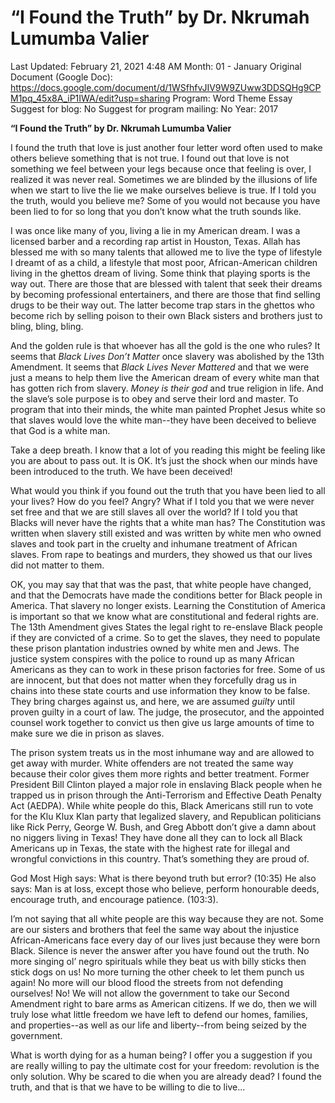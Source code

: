 # “I Found the Truth” by Dr. Nkrumah Lumumba Valier

Last Updated: February 21, 2021 4:48 AM
Month: 01 - January
Original Document (Google Doc): https://docs.google.com/document/d/1WSfhfvJIV9W9ZUww3DDSQHg9CPM1pq_45x8A_iP1IWA/edit?usp=sharing
Program: Word Theme Essay
Suggest for blog: No
Suggest for program mailing: No
Year: 2017

**“I Found the Truth” by Dr. Nkrumah Lumumba Valier**

I found the truth that love is just another four letter word often used to make others believe something that is not true. I found out that love is not something we feel between your legs because once that feeling is over, I realized it was never real. Sometimes we are blinded by the illusions of life when we start to live the lie we make ourselves believe is true. If I told you the truth, would you believe me? Some of you would not because you have been lied to for so long that you don’t know what the truth sounds like.

I was once like many of you, living a lie in my American dream. I was a licensed barber and a recording rap artist in Houston, Texas. Allah has blessed me with so many talents that allowed me to live the type of lifestyle I dreamt of as a child, a lifestyle that most poor, African-American children living in the ghettos dream of living. Some think that playing sports is the way out. There are those that are blessed with talent that seek their dreams by becoming professional entertainers, and there are those that find selling drugs to be their way out. The latter become trap stars in the ghettos who become rich by selling poison to their own Black sisters and brothers just to bling, bling, bling.

And the golden rule is that whoever has all the gold is the one who rules? It seems that *Black Lives Don’t Matter* once slavery was abolished by the 13th Amendment. It seems that *Black Lives Never Mattered* and that we were just a means to help them live the American dream of every white man that has gotten rich from slavery. *Money is their god* and true religion in life. And the slave’s sole purpose is to obey and serve their lord and master. To program that into their minds, the white man painted Prophet Jesus white so that slaves would love the white man--they have been deceived to believe that God is a white man.

Take a deep breath. I know that a lot of you reading this might be feeling like you are about to pass out. It is OK. It’s just the shock when our minds have been introduced to the truth. We have been deceived!

What would you think if you found out the truth that you have been lied to all your lives? How do you feel? Angry? What if I told you that we were never set free and that we are still slaves all over the world? If I told you that Blacks will never have the rights that a white man has? The Constitution was written when slavery still existed and was written by white men who owned slaves and took part in the cruelty and inhumane treatment of African slaves. From rape to beatings and murders, they showed us that our lives did not matter to them.

OK, you may say that that was the past, that white people have changed, and that the Democrats have made the conditions better for Black people in America. That slavery no longer exists. Learning the Constitution of America is important so that we know what are constitutional and federal rights are. The 13th Amendment gives States the legal right to re-enslave Black people if they are convicted of a crime. So to get the slaves, they need to populate these prison plantation industries owned by white men and Jews. The justice system conspires with the police to round up as many African Americans as they can to work in these prison factories for free. Some of us are innocent, but that does not matter when they forcefully drag us in chains into these state courts and use information they know to be false. They bring charges against us, and here, we are assumed *guilty* until proven guilty in a court of law. The judge, the prosecutor, and the appointed counsel work together to convict us then give us large amounts of time to make sure we die in prison as slaves.

The prison system treats us in the most inhumane way and are allowed to get away with murder. White offenders are not treated the same way because their color gives them more rights and better treatment. Former President Bill Clinton played a major role in enslaving Black people when he trapped us in prison through the Anti-Terrorism and Effective Death Penalty Act (AEDPA). While white people do this, Black Americans still run to vote for the Klu Klux Klan party that legalized slavery, and Republican politicians like Rick Perry, George W. Bush, and Greg Abbott don’t give a damn about no niggers living in Texas! They have done all they can to lock all Black Americans up in Texas, the state with the highest rate for illegal and wrongful convictions in this country. That’s something they are proud of.

God Most High says: What is there beyond truth but error? (10:35) He also says: Man is at loss, except those who believe, perform honourable deeds, encourage truth, and encourage patience. (103:3).

I’m not saying that all white people are this way because they are not. Some are our sisters and brothers that feel the same way about the injustice African-Americans face every day of our lives just because they were born Black. Silence is never the answer after you have found out the truth. No more singing ol’ negro spirituals while they beat us with billy sticks then stick dogs on us! No more turning the other cheek to let them punch us again! No more will our blood flood the streets from not defending ourselves! No! We will not allow the government to take our Second Amendment right to bare arms as American citizens. If we do, then we will truly lose what little freedom we have left to defend our homes, families, and properties--as well as our life and liberty--from being seized by the government.

What is worth dying for as a human being? I offer you a suggestion if you are really willing to pay the ultimate cost for your freedom: revolution is the only solution. Why be scared to die when you are already dead? I found the truth, and that is that we have to be willing to die to live...